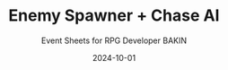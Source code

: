 ---
title: Enemy Spawner + Chase AI
subtitle: Event Sheets for RPG Developer BAKIN
date: 2024-10-01
time: 00:00
type: assets
thumbnail: images/enemy_spawner_thumb.png
itch_link: https://meringue-rouge.itch.io/enemy-spawner-enemy-chase-ai
content: |
  - **A set of event sheets for RPG Developer BAKIN that enables enemy spawning and chase AI behavior. Perfect for adding dynamic enemy encounters to your RPG games. Includes an enemy spawner system and implements a very basic but dumb chase AI.**
  - RPG開発者BAKINのためのイベントシートセットで、敵のスポーンや追跡AIの動作を可能にします。 RPGゲームにダイナミックな敵との遭遇を追加するのに最適です。 敵のスポナー・システムを含み、非常に基本的だが間抜けな追跡AIを実装しています。
---